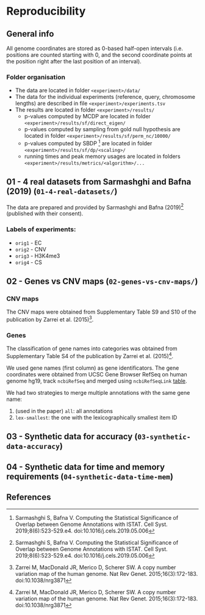 # Reproducibility

## General info

All genome coordinates are stored as 0-based half-open intervals (i.e. positions are counted starting with 0, and the second coordinate points at the position right after the last position of an interval).

### Folder organisation

- The data are located in folder `<experiment>/data/`
- The data for the individual experiments (reference, query, chromosome lengths) are described in file `<experiment>/experiments.tsv`
- The results are located in folder `<experiment>/results/`
  - p-values computed by MCDP are located in folder `<experiment>/results/sf/direct_eigen/`
  - p-values computed by sampling from gold null hypothesis are located in folder `<experiment>/results/sf/perm_nc/10000/`
  - p-values computed by SBDP [^1] are located in folder `<experiment>/results/sf/dp/<scaling>/`
  - running times and peak memory usages are located in folders `<experiment>/results/metrics/<algorithm>/...`

## 01 - 4 real datasets from Sarmashghi and Bafna (2019) (`01-4-real-datasets/`)

The data are prepared and provided by Sarmashghi and Bafna (2019)[^1] (published with their consent).

### Labels of experiments:

- `orig1` - EC
- `orig2` - CNV
- `orig3` - H3K4me3
- `orig4` - CS


## 02 - Genes vs CNV maps (`02-genes-vs-cnv-maps/`)

### CNV maps

The CNV maps were obtained from Supplementary Table S9 and S10 of the publication by Zarrei et al. (2015)[^7].

### Genes

The classification of gene names into categories was obtained from Supplementary Table S4 of the publication by Zarrei et al. (2015)[^7].

We used gene names (first column) as gene identificators. 
The gene coordinates were obtained from UCSC Gene Browser RefSeq on human genome hg19, track `ncbiRefSeq` and merged using `ncbiRefSeqLink` [table](https://hgdownload.soe.ucsc.edu/goldenPath/hg19/database/ncbiRefSeqLink.txt.gz).

We had two strategies to merge multiple annotations with the same gene name:

1. (used in the paper) `all`: all annotations
2. `lex-smallest`: the one with the lexicographically smallest item ID


## 03 - Synthetic data for accuracy (`03-synthetic-data-accuracy`)


## 04 - Synthetic data for time and memory requirements (`04-synthetic-data-time-mem`)



## References

[^1]: Sarmashghi S, Bafna V. Computing the Statistical Significance of Overlap between Genome Annotations with ISTAT. Cell Syst. 2019;8(6):523-529.e4. doi:10.1016/j.cels.2019.05.006
[^2]: Ernst J, Kellis M. Discovery and characterization of chromatin states for systematic annotation of the human genome. Nat Biotechnol. 2010;28(8):817-825. doi:10.1038/nbt.1662
[^3]: Ernst J, Kheradpour P, Mikkelsen TS, et al. Mapping and analysis of chromatin state dynamics in nine human cell types. Nature. 2011;473(7345):43-49. doi:10.1038/nature09906
[^4]: Bernstein BE, Kamal M, Lindblad-Toh K, Bekiranov S, Bailey DK, Huebert DJ, McMahon S, Karlsson EK, Kulbokas EJ 3rd, Gingeras TR et al. Genomic maps and comparative analysis of histone modifications in human and mouse. Cell. 2005 Jan 28;120(2):169-81.
[^5]: Bernstein BE, Mikkelsen TS, Xie X, Kamal M, Huebert DJ, Cuff J, Fry B, Meissner A, Wernig M, Plath K et al. A bivalent chromatin structure marks key developmental genes in embryonic stem cells. Cell. 2006 Apr 21;125(2):315-26.
[^6]: Ram O, Goren A, Amit I, Shoresh N, Yosef N, Ernst J, Kellis M, Gymrek M, Issner R, Coyne M et al. Combinatorial patterning of chromatin regulators uncovered by genome-wide location analysis in human cells. Cell. 2011 Dec 23;147(7):1628-39.
[^7]: Zarrei M, MacDonald JR, Merico D, Scherer SW. A copy number variation map of the human genome. Nat Rev Genet. 2015;16(3):172-183. doi:10.1038/nrg3871


